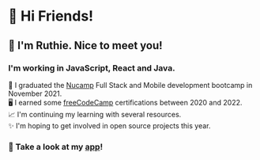 # 🎉 Hi Friends! 

## 🌷 I'm Ruthie. Nice to meet you!

###  I'm working in JavaScript, React and Java. 

 💖 I graduated the [Nucamp](https://nucamp.co) Full Stack and Mobile development bootcamp in November 2021.  
 🖥️ I earned some [freeCodeCamp](https://freecodecamp.org/ruthiec) certifications between 2020 and 2022.  
 📈 I'm continuing my learning with several resources.   
 ✨ I'm hoping to get involved in open source projects this year.   

### 🌟 Take a look at my [app](https://quotekeeper.io)! 
